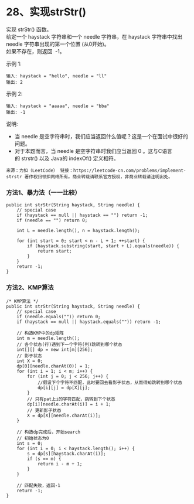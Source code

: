 28、实现strStr()
===

实现 strStr() 函数。<br>
给定一个 haystack 字符串和一个 needle 字符串，在 haystack 字符串中找出 needle 字符串出现的第一个位置 (从0开始)。<br>
如果不存在，则返回  -1。<br>

示例 1:<br>
```
输入: haystack = "hello", needle = "ll"
输出: 2
```
示例 2:<br>
```
输入: haystack = "aaaaa", needle = "bba"
输出: -1
```
说明:<br>
* 当 needle 是空字符串时，我们应当返回什么值呢？这是一个在面试中很好的问题。
* 对于本题而言，当 needle 是空字符串时我们应当返回 0 。这与C语言的 strstr() 以及 Java的 indexOf() 定义相符。

``
来源：力扣（LeetCode）
链接：https://leetcode-cn.com/problems/implement-strstr
著作权归领扣网络所有。商业转载请联系官方授权，非商业转载请注明出处。
``

### 方法1、暴力法（一一比较）
```
public int strStr(String haystack, String needle) {
    // special case
    if (haystack == null || haystack == "") return -1;
    if (needle == "") return 0;

    int L = needle.length(), n = haystack.length();

    for (int start = 0; start < n - L + 1; ++start) {
        if (haystack.substring(start, start + L).equals(needle)) {
            return start;
        }
    }
    return -1;
}
```

### 方法2、KMP算法
```
/* KMP算法 */
public int strStr(String haystack, String needle) {
    // special case
    if (needle.equals("")) return 0;
    if (haystack == null || haystack.equals("")) return -1;

    // 构造KMP中的dp矩阵
    int m = needle.length();
    // 各个状态(行)遇到下一个字符(列)跳转到哪个状态
    int[][] dp = new int[m][256]; 
    // 影子状态
    int X = 0;  
    dp[0][needle.charAt(0)] = 1;
    for (int i = 1; i < m; i++) {
        for (int j = 0; j < 256; j++) {
            //假设下个字符不匹配，此时要回去看影子状态，从而得知跳转到哪个状态
            dp[i][j] = dp[X][j];  
        }
        // 只有pat上i的字符匹配，跳转到下个状态
        dp[i][needle.charAt(i)] = i + 1;  
        // 更新影子状态
        X = dp[X][needle.charAt(i)];
    }

    // 构造dp完成后，开始search
    // 初始状态为0
    int s = 0;
    for (int i = 0; i < haystack.length(); i++) {
        s = dp[s][haystack.charAt(i)];
        if (s == m) {
            return i - m + 1;
        }
    }

    // 匹配失败，返回-1
    return -1;
}
```
